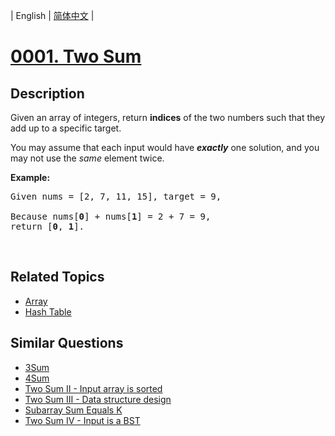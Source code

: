 
| English | [简体中文](README.md) |
# [0001. Two Sum](https://leetcode-cn.com/problems/two-sum/)
## Description
<p>Given an array of integers, return <strong>indices</strong> of the two numbers such that they add up to a specific target.</p>

<p>You may assume that each input would have <strong><em>exactly</em></strong> one solution, and you may not use the <em>same</em> element twice.</p>

<p><strong>Example:</strong></p>

<pre>
Given nums = [2, 7, 11, 15], target = 9,

Because nums[<strong>0</strong>] + nums[<strong>1</strong>] = 2 + 7 = 9,
return [<strong>0</strong>, <strong>1</strong>].
</pre>

<p>&nbsp;</p>

## Related Topics
- [Array](https://leetcode-cn.com/tag/array)
- [Hash Table](https://leetcode-cn.com/tag/hash-table)
## Similar Questions
- [3Sum](../3sum/README_EN.md)
- [4Sum](../4sum/README_EN.md)
- [Two Sum II - Input array is sorted](../two-sum-ii-input-array-is-sorted/README_EN.md)
- [Two Sum III - Data structure design](../two-sum-iii-data-structure-design/README_EN.md)
- [Subarray Sum Equals K](../subarray-sum-equals-k/README_EN.md)
- [Two Sum IV - Input is a BST](../two-sum-iv-input-is-a-bst/README_EN.md)
